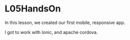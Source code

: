 # L05HandsOn

In this lesson, we created our first mobile, responsive app.

I got to work with Ionic, and apache cordova.
